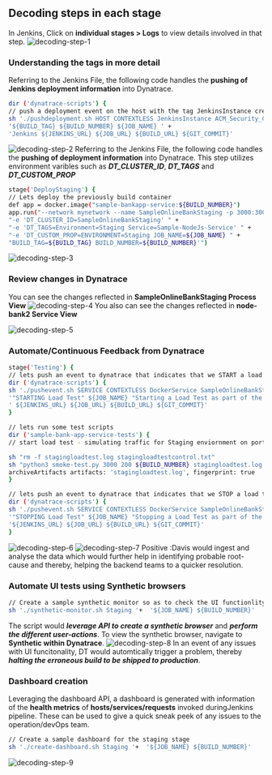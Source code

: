 ## Decoding steps in each stage
In Jenkins, Click on **individual stages > Logs** to view details involved in that step.
![decoding-step-1](../../../assets/images/decodestep-1.png)
### Understanding the tags in more detail
Referring to the Jenkins File, the following code handles the **pushing of Jenkins deployment information** into Dynatrace.
```bash
dir ('dynatrace-scripts') {
// push a deployment event on the host with the tag JenkinsInstance created using automatic tagging rule
sh './pushdeployment.sh HOST CONTEXTLESS JenkinsInstance ACM_Security_Group ' +
'${BUILD_TAG} ${BUILD_NUMBER} ${JOB_NAME} ' +
'Jenkins ${JENKINS_URL} ${JOB_URL} ${BUILD_URL} ${GIT_COMMIT}'
```
![decoding-step-2](../../../assets/images/decodestep-2.png)
Referring to the Jenkins File, the following code handles the **pushing of deployment information** into Dynatrace. This step utilizes environment varibles such as ***DT_CLUSTER_ID***, ***DT_TAGS*** and ***DT_CUSTOM_PROP***
```bash
stage('DeployStaging') {
// Lets deploy the previously build container
def app = docker.image("sample-bankapp-service:${BUILD_NUMBER}")
app.run("--network mynetwork --name SampleOnlineBankStaging -p 3000:3000 " +
"-e 'DT_CLUSTER_ID=SampleOnlineBankStaging' " +
"-e 'DT_TAGS=Environment=Staging Service=Sample-NodeJs-Service' " +
"-e 'DT_CUSTOM_PROP=ENVIRONMENT=Staging JOB_NAME=${JOB_NAME} " +
"BUILD_TAG=${BUILD_TAG} BUILD_NUMBER=${BUILD_NUMBER}'")
```

![decoding-step-3](../../../assets/images/decodestep-3.png)
### Review changes in Dynatrace
You can see the changes reflected in **SampleOnlineBankStaging Process View**
![decoding-step-4](../../../assets/images/decodestep-4.png)
You also can see the changes reflected in **node-bank2 Service View**

![decoding-step-5](../../../assets/images/decodestep-5.png)
### Automate/Continuous Feedback from Dynatrace
```bash
stage('Testing') {
// lets push an event to dynatrace that indicates that we START a load test
dir ('dynatrace-scripts') {
sh './pushevent.sh SERVICE CONTEXTLESS DockerService SampleOnlineBankStaging ' +
'"STARTING Load Test" ${JOB_NAME} "Starting a Load Test as part of the Testing stage"' +
' ${JENKINS_URL} ${JOB_URL} ${BUILD_URL} ${GIT_COMMIT}'
}

// lets run some test scripts
dir ('sample-bank-app-service-tests') {
// start load test - simulating traffic for Staging enviornment on port 3000

sh "rm -f stagingloadtest.log stagingloadtestcontrol.txt"
sh "python3 smoke-test.py 3000 200 ${BUILD_NUMBER} stagingloadtest.log ${PUBLIC_IP} SampleOnlineBankStaging"
archiveArtifacts artifacts: 'stagingloadtest.log', fingerprint: true
}

// lets push an event to dynatrace that indicates that we STOP a load test
dir ('dynatrace-scripts') {
sh './pushevent.sh SERVICE CONTEXTLESS DockerService SampleOnlineBankStaging '+
'"STOPPING Load Test" ${JOB_NAME} "Stopping a Load Test as part of the Testing stage" '+
'${JENKINS_URL} ${JOB_URL} ${BUILD_URL} ${GIT_COMMIT}'
}
```
![decoding-step-6](../../../assets/images/decodestep-6.png)
![decoding-step-7](../../../assets/images/decodestep-7.png)
Positive
:Davis would ingest and analyse the data which would further help in identifying probable root-cause and thereby, helping the backend teams to a quicker resolution.

### Automate UI tests using Synthetic browsers
```bash
// Create a sample synthetic monitor so as to check the UI functionlity
sh './synthetic-monitor.sh Staging '+  '${JOB_NAME} ${BUILD_NUMBER}'
```
The script would ***leverage API to create a synthetic browser*** and ***perform the different user-actions***. To view the synthetic browser, navigate to **Synthetic within Dynatrace**.
![decoding-step-8](../../../assets/images/decodestep-8.png)
In an event of any issues with UI funcitonality, DT would automtically trigger a problem, thereby ***halting the erroneous build to be shipped to production***.

### Dashboard creation
Leveraging the dashboard API, a dashboard is generated with information of the **health metrics** of **hosts/services/requests** invoked duringJenkins pipeline. These can be used to give a quick sneak peek of any issues to the operation/devOps team.
```bash
// Create a sample dashboard for the staging stage
sh './create-dashboard.sh Staging '+  '${JOB_NAME} ${BUILD_NUMBER}'
```

![decoding-step-9](../../../assets/images/decodestep-9.png)
<!-- ----------------------- -->
